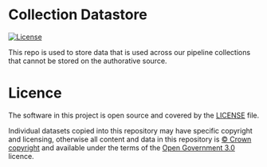 # Collection Datastore

[![License](https://img.shields.io/github/license/mashape/apistatus.svg)](https://github.com/digital-land/XXX/blob/main/LICENSE)

This repo is used to store data that is used across our pipeline collections that cannot be stored on the authorative source.

# Licence

The software in this project is open source and covered by the [LICENSE](LICENSE) file.

Individual datasets copied into this repository may have specific copyright and licensing, otherwise all content and data in this repository is
[© Crown copyright](http://www.nationalarchives.gov.uk/information-management/re-using-public-sector-information/copyright-and-re-use/crown-copyright/)
and available under the terms of the [Open Government 3.0](https://www.nationalarchives.gov.uk/doc/open-government-licence/version/3/) licence.
